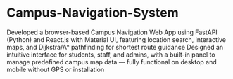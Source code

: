 # Campus-Navigation-System
Developed a browser-based Campus Navigation Web App using FastAPI (Python) and React.js with Material UI, featuring location search, interactive maps, and Dijkstra/A* pathfinding for shortest route guidance
 ⁠Designed an intuitive interface for students, staff, and admins, with a built-in panel to manage predefined
campus map data — fully functional on desktop and mobile without GPS or installation
